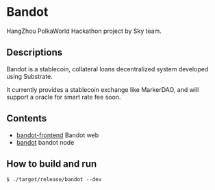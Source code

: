 # Bandot

HangZhou PolkaWorld Hackathon project by Sky team.

## Descriptions
Bandot is a stablecoin, collateral loans decentralized system developed using Substrate.

It currently provides a stablecoin exchange like MarkerDAO, and will support a oracle for smart rate fee soon.

## Contents

* [bandot-frontend](https://github.com/polkaworld-org/bandot-frontend) Bandot web
* [bandot](https://github.com/polkaworld-org/bandot) bandot node

## How to build and run

```$ cargo build --release
$ ./target/release/bandot --dev
```
